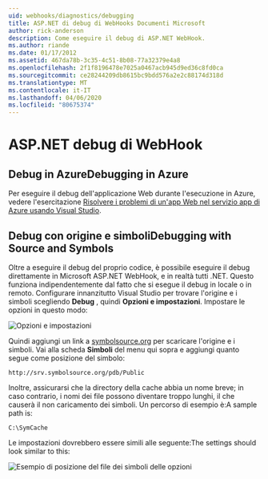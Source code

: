 ```yaml
---
uid: webhooks/diagnostics/debugging
title: ASP.NET di debug di WebHooks Documenti Microsoft
author: rick-anderson
description: Come eseguire il debug di ASP.NET WebHook.
ms.author: riande
ms.date: 01/17/2012
ms.assetid: 467da78b-3c35-4c51-8b08-77a32379e4a8
ms.openlocfilehash: 2f1f8196478e7025a0467acb945d9ed36c8fd0ca
ms.sourcegitcommit: ce28244209db8615bc9bdd576a2e2c88174d318d
ms.translationtype: MT
ms.contentlocale: it-IT
ms.lasthandoff: 04/06/2020
ms.locfileid: "80675374"
---
```

# <a name="aspnet-webhooks-debugging"></a>ASP.NET debug di WebHook

## <a name="debugging-in-azure"></a>Debug in AzureDebugging in Azure

Per eseguire il debug dell'applicazione Web durante l'esecuzione in Azure, vedere l'esercitazione [Risolvere i problemi di un'app Web nel servizio app di Azure usando Visual Studio](https://azure.microsoft.com/documentation/articles/web-sites-dotnet-troubleshoot-visual-studio/#webserverlogs).

## <a name="debugging-with-source-and-symbols"></a>Debug con origine e simboliDebugging with Source and Symbols

Oltre a eseguire il debug del proprio codice, è possibile eseguire il debug direttamente in Microsoft ASP.NET WebHook, e in realtà tutti .NET. Questo funziona indipendentemente dal fatto che si esegue il debug in locale o in remoto. Configurare innanzitutto Visual Studio per trovare l'origine e i simboli scegliendo **Debug** , quindi **Opzioni e impostazioni**. Impostare le opzioni in questo modo:

![Opzioni e impostazioni](_static/SourceSymbols.png)

Quindi aggiungi un link a [symbolsource.org](http://symbolsource.org) per scaricare l'origine e i simboli. Vai alla scheda **Simboli** del menu qui sopra e aggiungi quanto segue come posizione del simbolo:

```
http://srv.symbolsource.org/pdb/Public
```

Inoltre, assicurarsi che la directory della cache abbia un nome breve; in caso contrario, i nomi dei file possono diventare troppo lunghi, il che causerà il non caricamento dei simboli. Un percorso di esempio è:A sample path is:

```
C:\SymCache
```

Le impostazioni dovrebbero essere simili alle seguente:The settings should look similar to this:

![Esempio di posizione del file dei simboli delle opzioni](_static/SymSource.png)
